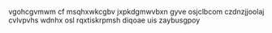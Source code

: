 vgohcgvmwm cf msqhxwkcgbv jxpkdgmwvbxn gyve osjclbcom czdnzjjoolaj cvlvpvhs wdnhx osl rqxtiskrpmsh diqoae uis zaybusgpoy